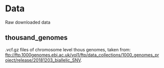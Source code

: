 # Data 

Raw downloaded data 


## thousand_genomes 

.vcf.gz files of chromosome level thous genomes, taken from: ftp://ftp.1000genomes.ebi.ac.uk/vol1/ftp/data_collections/1000_genomes_project/release/20181203_biallelic_SNV. 